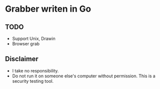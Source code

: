 # Grabber writen in Go
## TODO
- Support Unix, Drawin
- Browser grab
 
## Disclaimer
- I take no responsibility.
- Do not run it on someone else's computer without permission. This is a security testing tool.